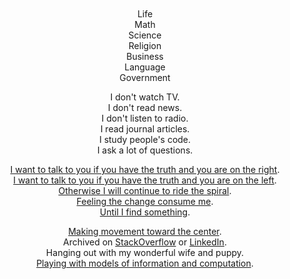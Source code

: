 
<br/>
<br/>
<br/>
<br/>

<p align="center">
Life<br/>
Math<br/>
Science<br/>
Religion<br/>
Business<br/>
Language<br/>
Government
</p>

<p align="center">
  I don't watch TV.<br/>
  I don't read news.<br/>
  I don't listen to radio.<br/>
  I read journal articles.<br/>
  I study people's code.<br/>
  I ask a lot of questions.<br/>
</p>

<p align="center">
  <a href="https://www.youtube.com/watch?v=1rkNR12j1pI">I want to talk to you if you have the truth and you are on the right</a>.<br/>
  <a href="https://www.youtube.com/watch?v=tqjOrkMHUkk">I want to talk to you if you have the truth and you are on the left</a>.<br/>
  <a href="https://www.youtube.com/watch?v=mBgviceBzFs#t=5m20s">Otherwise I will continue to ride the spiral</a>.<br/>
  <a href="https://www.youtube.com/watch?v=GIuZUCpm9hc#t=2m55s">Feeling the change consume me</a>.<br/>
  <a href="https://www.youtube.com/watch?v=NfpwKs1REg0#t=4m19s">Until I find something</a>.<br/>
</p>

<p align="center">
  <a href="https://www.youtube.com/watch?v=MM62wjLrgmA">Making movement toward the center</a>.<br/>
  Archived on <a href="https://stackoverflow.com/users/169992/lance-pollard">StackOverflow</a> or <a href="https://www.linkedin.com/in/lancejpollard/">LinkedIn</a>.<br/>
Hanging out with my wonderful wife and puppy.<br/>
  <a href="https://www.youtube.com/watch?v=FssULNGSZIA">Playing with models of information and computation</a>.
</p>

<br/>
<br/>
<br/>
<br/>

